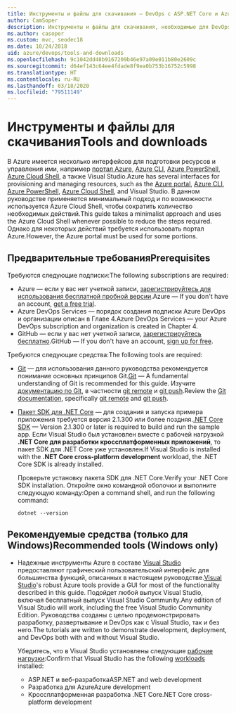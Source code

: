 ```yaml
---
title: Инструменты и файлы для скачивания — DevOps с ASP.NET Core и Azure
author: CamSoper
description: Инструменты и файлы для скачивания, необходимые для DevOps с ASP.NET Core и Azure.
ms.author: casoper
ms.custom: mvc, seodec18
ms.date: 10/24/2018
uid: azure/devops/tools-and-downloads
ms.openlocfilehash: 9c1042dd48b9167209b46e97a09e011b80e2609c
ms.sourcegitcommit: d64ef143c64ee4fdade8f9ea0b753b16752c5998
ms.translationtype: HT
ms.contentlocale: ru-RU
ms.lasthandoff: 03/18/2020
ms.locfileid: "79511149"
---
```

# <a name="tools-and-downloads"></a><span data-ttu-id="fcb5d-103">Инструменты и файлы для скачивания</span><span class="sxs-lookup"><span data-stu-id="fcb5d-103">Tools and downloads</span></span>

<span data-ttu-id="fcb5d-104">В Azure имеется несколько интерфейсов для подготовки ресурсов и управления ими, например [портал Azure](https://portal.azure.com), [Azure CLI](/cli/azure/), [Azure PowerShell](/powershell/azure/overview), [Azure Cloud Shell](https://shell.azure.com/bash), а также Visual Studio.</span><span class="sxs-lookup"><span data-stu-id="fcb5d-104">Azure has several interfaces for provisioning and managing resources, such as the [Azure portal](https://portal.azure.com), [Azure CLI](/cli/azure/), [Azure PowerShell](/powershell/azure/overview), [Azure Cloud Shell](https://shell.azure.com/bash), and Visual Studio.</span></span> <span data-ttu-id="fcb5d-105">В данном руководстве применяется минимальный подход и по возможности используется Azure Cloud Shell, чтобы сократить количество необходимых действий.</span><span class="sxs-lookup"><span data-stu-id="fcb5d-105">This guide takes a minimalist approach and uses the Azure Cloud Shell whenever possible to reduce the steps required.</span></span> <span data-ttu-id="fcb5d-106">Однако для некоторых действий требуется использовать портал Azure.</span><span class="sxs-lookup"><span data-stu-id="fcb5d-106">However, the Azure portal must be used for some portions.</span></span>

## <a name="prerequisites"></a><span data-ttu-id="fcb5d-107">Предварительные требования</span><span class="sxs-lookup"><span data-stu-id="fcb5d-107">Prerequisites</span></span>

<span data-ttu-id="fcb5d-108">Требуются следующие подписки:</span><span class="sxs-lookup"><span data-stu-id="fcb5d-108">The following subscriptions are required:</span></span>

* <span data-ttu-id="fcb5d-109">Azure &mdash; если у вас нет учетной записи, [зарегистрируйтесь для использования бесплатной пробной версии](https://azure.microsoft.com/free/).</span><span class="sxs-lookup"><span data-stu-id="fcb5d-109">Azure &mdash; If you don't have an account, [get a free trial](https://azure.microsoft.com/free/).</span></span>
* <span data-ttu-id="fcb5d-110">Azure DevOps Services &mdash; порядок создания подписки Azure DevOps и организации описан в Главе 4.</span><span class="sxs-lookup"><span data-stu-id="fcb5d-110">Azure DevOps Services &mdash; your Azure DevOps subscription and organization is created in Chapter 4.</span></span>
* <span data-ttu-id="fcb5d-111">GitHub &mdash; если у вас нет учетной записи, [зарегистрируйтесь бесплатно](https://github.com/join).</span><span class="sxs-lookup"><span data-stu-id="fcb5d-111">GitHub &mdash; If you don't have an account, [sign up for free](https://github.com/join).</span></span>

<span data-ttu-id="fcb5d-112">Требуются следующие средства:</span><span class="sxs-lookup"><span data-stu-id="fcb5d-112">The following tools are required:</span></span>

* <span data-ttu-id="fcb5d-113">[Git](https://git-scm.com/downloads) &mdash; для использования данного руководства рекомендуется понимание основных принципов Git.</span><span class="sxs-lookup"><span data-stu-id="fcb5d-113">[Git](https://git-scm.com/downloads) &mdash; A fundamental understanding of Git is recommended for this guide.</span></span> <span data-ttu-id="fcb5d-114">Изучите [документацию по Git](https://git-scm.com/doc), в частности [git remote](https://git-scm.com/docs/git-remote) и [git push](https://git-scm.com/docs/git-push).</span><span class="sxs-lookup"><span data-stu-id="fcb5d-114">Review the [Git documentation](https://git-scm.com/doc), specifically [git remote](https://git-scm.com/docs/git-remote) and [git push](https://git-scm.com/docs/git-push).</span></span>
* <span data-ttu-id="fcb5d-115">[Пакет SDK для .NET Core](https://dotnet.microsoft.com/download/) &mdash; для создания и запуска примера приложения требуется версия 2.1.300 или более поздняя.</span><span class="sxs-lookup"><span data-stu-id="fcb5d-115">[.NET Core SDK](https://dotnet.microsoft.com/download/) &mdash; Version 2.1.300 or later is required to build and run the sample app.</span></span> <span data-ttu-id="fcb5d-116">Если Visual Studio был установлен вместе с рабочей нагрузкой **.NET Core для разработки кроссплатформенных приложений**, то пакет SDK для .NET Core уже установлен.</span><span class="sxs-lookup"><span data-stu-id="fcb5d-116">If Visual Studio is installed with the **.NET Core cross-platform development** workload, the .NET Core SDK is already installed.</span></span>

    <span data-ttu-id="fcb5d-117">Проверьте установку пакета SDK для .NET Core.</span><span class="sxs-lookup"><span data-stu-id="fcb5d-117">Verify your .NET Core SDK installation.</span></span> <span data-ttu-id="fcb5d-118">Откройте окно командной оболочки и выполните следующую команду:</span><span class="sxs-lookup"><span data-stu-id="fcb5d-118">Open a command shell, and run the following command:</span></span>

    ```dotnetcli
    dotnet --version
    ```

## <a name="recommended-tools-windows-only"></a><span data-ttu-id="fcb5d-119">Рекомендуемые средства (только для Windows)</span><span class="sxs-lookup"><span data-stu-id="fcb5d-119">Recommended tools (Windows only)</span></span>

* <span data-ttu-id="fcb5d-120">Надежные инструменты Azure в составе [Visual Studio](https://visualstudio.microsoft.com) предоставляют графический пользовательский интерфейс для большинства функций, описанных в настоящем руководстве.</span><span class="sxs-lookup"><span data-stu-id="fcb5d-120">[Visual Studio](https://visualstudio.microsoft.com)'s robust Azure tools provide a GUI for most of the functionality described in this guide.</span></span> <span data-ttu-id="fcb5d-121">Подойдет любой выпуск Visual Studio, включая бесплатный выпуск Visual Studio Community.</span><span class="sxs-lookup"><span data-stu-id="fcb5d-121">Any edition of Visual Studio will work, including the free Visual Studio Community Edition.</span></span> <span data-ttu-id="fcb5d-122">Руководства созданы с целью продемонстрировать разработку, развертывание и DevOps как с Visual Studio, так и без него.</span><span class="sxs-lookup"><span data-stu-id="fcb5d-122">The tutorials are written to demonstrate development, deployment, and DevOps both with and without Visual Studio.</span></span>

  <span data-ttu-id="fcb5d-123">Убедитесь, что в Visual Studio установлены следующие [рабочие нагрузки](/visualstudio/install/modify-visual-studio):</span><span class="sxs-lookup"><span data-stu-id="fcb5d-123">Confirm that Visual Studio has the following [workloads](/visualstudio/install/modify-visual-studio) installed:</span></span>

  * <span data-ttu-id="fcb5d-124">ASP.NET и веб-разработка</span><span class="sxs-lookup"><span data-stu-id="fcb5d-124">ASP.NET and web development</span></span>
  * <span data-ttu-id="fcb5d-125">Разработка для Azure</span><span class="sxs-lookup"><span data-stu-id="fcb5d-125">Azure development</span></span>
  * <span data-ttu-id="fcb5d-126">Кроссплатформенная разработка .NET Core</span><span class="sxs-lookup"><span data-stu-id="fcb5d-126">.NET Core cross-platform development</span></span>
